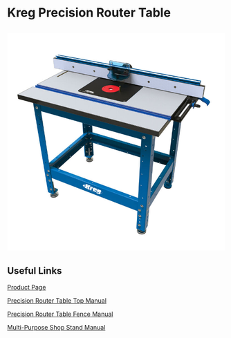 # Kreg Precision Router Table

## ![](<../.gitbook/assets/image (1).png>)

## Useful Links

[Product Page](https://www.kregtool.com/shop/routing/routing-systems/precision-router-table-system/PRS1045.html)

[Precision Router Table Top Manual](https://www.kregtool.com/on/demandware.static/-/Library-Sites-RefArchSharedLibrary/default/dw354fa1ee/manuals/PRS1025\_NA.pdf)

[Precision Router Table Fence Manual](https://www.kregtool.com/on/demandware.static/-/Library-Sites-RefArchSharedLibrary/default/dwa0194e15/manuals/PRS1015\_NA.pdf)

[Multi-Purpose Shop Stand Manual](https://app.gitbook.com/s/RJVekAiInLPya98lY3Kw/)



